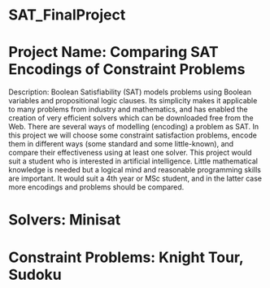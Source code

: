 SAT_FinalProject
================
Project Name: Comparing SAT Encodings of Constraint Problems
===============

Description: Boolean Satisfiability (SAT) models problems using Boolean variables and propositional logic clauses. Its simplicity makes it applicable to many problems from industry and mathematics, and has enabled the creation of very efficient solvers which can be downloaded free from the Web. There are several ways of modelling (encoding) a problem as SAT. In this project we will choose some constraint satisfaction problems, encode them in different ways (some standard and some little-known), and compare their effectiveness using at least one solver. This project would suit a student who is interested in artificial intelligence. Little mathematical knowledge is needed but a logical mind and reasonable programming skills are important. It would suit a 4th year or MSc student, and in the latter case more encodings and problems should be compared.

Solvers: Minisat
========

Constraint Problems: Knight Tour, Sudoku
====
